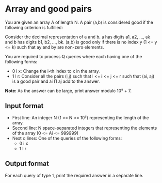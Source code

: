 # Array and good pairs

You are given an array A of length N. A pair (a,b) is considered good if the following criterion is fulfilled:

Consider the decimal representation of a and b. a has digits a1, a2, ..., ak and b has digits b1, b2, ..., bk. (a,b) is good only if there is no index y (1 <= y <= k) such that ay and by are non-zero elements.

You are required to process Q queries where each having one of the following forms:

- 0 i x: Change the i-th index to x in the array.
- 1 l r: Consider all the pairs (i,j) such that l <= i <= j <= r such that (ai, aj) is a good pair and ai ∏ aj add to the answer.

**Note:** As the answer can be large, print answer modulo 10⁹ + 7.

## Input format

- First line: An integer N (1 <= N <= 10⁵) representing the length of the array.
- Second line: N space-separated integers that representing the elements of the array (0 <= Ai <= 999999)
- Next q lines: One of the queries of the following forms:
  - 0 i x
  - 1 l r

## Output format

For each query of type 1, print the required answer in a separate line.
